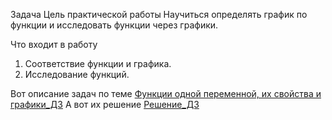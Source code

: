 Задача
Цель практической работы 
Научиться определять график по функции и исследовать функции через графики.

Что входит в работу

1. Соответствие функции и графика.
2. Исследование функций.

Вот описание задач по теме [Функции одной переменной, их свойства и графики_ДЗ](https://drive.google.com/file/d/1taTdEKtwFMOti2xDQUnbXBLoMLVIxc6S/view?usp=sharing)
А вот их решение [Решение_ДЗ](https://colab.research.google.com/drive/1LniQrYUcKMI3RpuQxszMt6pbO_FvVlWp?usp=sharing)
